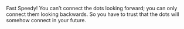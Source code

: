 Fast Speedy!
You can’t connect the dots looking forward; you can only connect them looking backwards. So you have to trust that the dots will somehow connect in your future.
